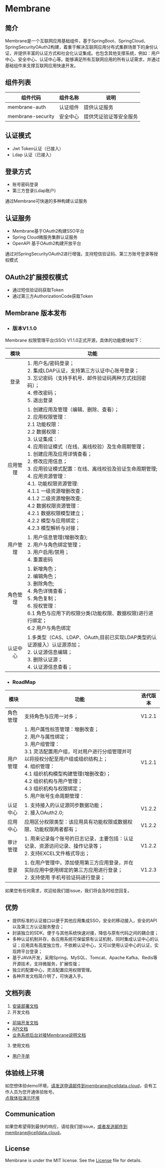 # Membrane
## 简介
Membrane是一个互联网应用基础组件，基于SpringBoot、SpringCloud、SpringSecurityOAuth2构建，着重于解决互联网应用分布式集群场景下的身份认证，并提供丰富的认证方式和社会化认证集成。也包含其他支撑系统，例如：用户中心、安全中心、认证中心等。能够满足所有互联网应用的所有认证需求，并通过基础组件来支撑互联网应用快速开发。

## 组件列表
| 组件代码          | 组件名称 | 说明                   |
| ----------------- | -------- | ---------------------- |
| membrane-auth     | 认证组件 | 提供认证服务           |
| membrane-security | 安全中心 | 提供凭证验证等安全服务 |

## 认证模式
- Jwt  Token认证（已接入）
- Ldap 认证（已接入）
## 登录方式
- 账号密码登录
- 第三方登录(Ldap账户)

通过Membrane可快速的多种构建认证服务
## 认证服务
- Membrane基于OAuth2构建SSO平台
- Spring Cloud微服务集群认证服务
- OpenAPI 基于OAuth2构建开放平台

通过对SpringSecurityOAuth2进行增强，支持短信验证码、第三方账号登录等授权模式
## OAuth2扩展授权模式
- 通过短信验证码获取Token
- 通过第三方AuthorizationCode获取Token

## Membrane 版本发布

- ### 版本V1.1.0

 Membrane 权限管理平台(SSO) V1.1.0正式开源，具体的功能模块如下：

|   模块   | 功能                                                         |
| :------: | ------------------------------------------------------------ |
|   登录   | 1. 用户名/密码登录；<br />2. 集成LDAP认证，支持第三方认证中心账号登录；<br />3. 忘记密码（支持手机号、邮件验证码两种方式找回密码）；<br />4. 修改密码；<br />5. 退出登录 |
| 应用管理 | 1. 创建应用及管理（编辑、删除、查看）；<br />2. 应用权限管理：<br />      2.1 功能权限：<br />      2.2 数据权限：<br />3. 认证集成：<br />4. 应用验证模式（在线、离线校验）及生命周期管理；<br />1. 创建应用及应用详情查看；<br />2. 修改应用信息；<br />3. 应用验证模式配置：在线、离线校验及验证生命周期管理;<br />4. 应用资源管理：<br />       4.1. 功能权限资源管理:<br />              4.1.1 一级资源增删改查；<br />              4.1.2 二级资源增删改查; <br />       4.2 数据权限资源管理：<br />             4.2.1 数据权限模型建立；<br />             4.2.2 模型与应用绑定；<br />             4.2.3 模型解析与对接； |
| 用户管理 | 1. 用户信息管理(增删改查);<br />2. 用户与角色绑定管理；<br />3. 用户启用/禁用；<br />4. 重置密码 |
| 角色管理 | 1. 新增角色；<br />2. 编辑角色；<br />3. 删除角色;  <br />4. 角色详情查看；<br />5. 角色复制；<br />6. 授权管理：<br />      6.1 角色与应用下的权限分类(功能权限、数据权限)进行进行绑定；<br />      6.2 用户与角色绑定 |
| 认证中心 | 1.多类型（CAS、LDAP、OAuth,目前已实现LDAP类型的认证源接入）认证源添加；<br />2. 认证源信息编辑；<br />3. 删除认证源；<br />4. 认证源信息查看； |

  

- ### RoadMap

| 模块     | 功能                                                          | 迭代版本 |
| -------- | ------------------------------------------------------------ | :------: |
| 角色管理 | 支持角色与应用一对多；                                     | V1.2.1 |
| 用户管理 | 1. 用户属性标签管理：增删改查；<br />2. 用户与属性绑定；<br />3. 用户组管理：<br />     3.1 灵活配置用户组，可对用户进行分组管理并可以将授权分配至用户组或组织结构上；<br />4. 组织管理：<br />     4.1 组织机构模型构建管理(增删改查)；<br />     4.2 组织机构与用户管理；<br />     4.3 组织机构与权限绑定；<br />5. 用户账号生命周期管理： |  V1.2.1  |
| 认证中心 | 1. 支持接入的认证源同步数据功能；<br />2. 接入OAuth2.0;      |  V1.2.2  |
|应用中心  |  应用区分权限类型：该应用具有功能权限或数据权限、功能权限两者都有； | V1.2.2 |
| 审计管理 | 1. 用来记录每个账号的日志记录，主要包括：认证记录、资源访问记录、操作记录等；<br />2. 支持EXCEL文件格式导出； |  V1.2.2  |
| 登录     | 1. 在用户管理中，添加使用第三方应用登录，并在实际应用中使用绑定的第三方应用进行登录；<br />2. 支持使用 手机号验证码进行登录； |  V1.2.3  |

如果您有任何需求，欢迎给我们提issue，我们将会及时给您回复。


## 优势
- 提供标准的认证接口以便于其他应用集成SSO，安全的移动接入，安全的API以及第三方认证服务整合；
- 封装独立的SDK，便于与其他系统快速对接，降低与原有代码之间的耦合度；
- 多种认证机制并存，各应用系统可保留原有认证机制，同时集成认证中心的认证；应用具有高度独立性，不依赖认证中心，又可以使用认证中心的认证，实现跨平台登录；
- 基于JAVA开发，采用Spring、MySQL、Tomcat、Apache Kafka、Redis等开源技术，支持微服务，扩展性强；
- 独立的配置中心，灵活配置应用权限管理。
- 各种开发文档简介明了，可快速入手。

## 文档列表
1. [安装部署文档](https://github.com/celldata/Membrane/blob/master/docs/Membrane%E9%83%A8%E7%BD%B2%E6%96%87%E6%A1%A3.md)
2. 开发文档
- [前端开发文档](https://github.com/celldata/Membrane/blob/master/docs/Membrane%E5%89%8D%E7%AB%AF%E5%BC%80%E5%8F%91%E6%96%87%E6%A1%A3.md)
- [API文档](https://github.com/celldata/Membrane/blob/master/docs/Membrane_API.md)
- [业务系统后台对接Membrane说明文档](https://github.com/celldata/Membrane/blob/master/docs/%E4%B8%9A%E5%8A%A1%E7%B3%BB%E7%BB%9F%E5%90%8E%E5%8F%B0%E5%AF%B9%E6%8E%A5Membrane%E8%AF%B4%E6%98%8E%E6%96%87%E6%A1%A3.md)
3. 使用文档
- [用户手册](https://github.com/celldata/Membrane/blob/master/docs/Membrane%E7%94%A8%E6%88%B7%E6%89%8B%E5%86%8C.md)
## 体验线上环境
如您想体验demo环境，请发送申请邮件到membrane@celldata.cloud，会有工作人员为您开通体验账号。<br/>
[点我体验演示环境](http://sso.i.lsctl.com)

## Communication
如果您希望得到最快的响应，请给我们提issue，或者发送邮件到membrane@celldata.cloud。

## License
Membrane is under the MIT license. See the [License](https://github.com/celldata/Membrane/blob/master/LICENSE) file for details.

